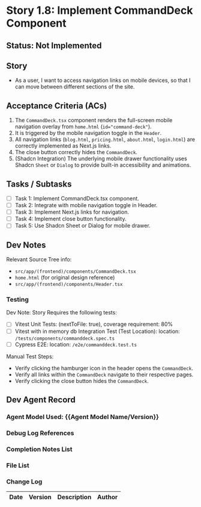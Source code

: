 # Story 1.8: Implement CommandDeck Component

## Status: Not Implemented

## Story

- As a user, I want to access navigation links on mobile devices, so that I can move between different sections of the site.

## Acceptance Criteria (ACs)

1.  The `CommandDeck.tsx` component renders the full-screen mobile navigation overlay from `home.html` (`id="command-deck"`).
2.  It is triggered by the mobile navigation toggle in the `Header`.
3.  All navigation links (`blog.html`, `pricing.html`, `about.html`, `login.html`) are correctly implemented as Next.js links.
4.  The close button correctly hides the `CommandDeck`.
5.  (Shadcn Integration) The underlying mobile drawer functionality uses Shadcn `Sheet` or `Dialog` to provide built-in accessibility and animations.

## Tasks / Subtasks

- [ ] Task 1: Implement CommandDeck.tsx component.
- [ ] Task 2: Integrate with mobile navigation toggle in Header.
- [ ] Task 3: Implement Next.js links for navigation.
- [ ] Task 4: Implement close button functionality.
- [ ] Task 5: Use Shadcn Sheet or Dialog for mobile drawer.

## Dev Notes

Relevant Source Tree info:
- `src/app/(frontend)/components/CommandDeck.tsx`
- `home.html` (for original design reference)
- `src/app/(frontend)/components/Header.tsx`

### Testing

Dev Note: Story Requires the following tests:

- [ ] Vitest Unit Tests: (nextToFile: true), coverage requirement: 80%
- [ ] Vitest with in memory db Integration Test (Test Location): location: `/tests/components/commanddeck.spec.ts`
- [ ] Cypress E2E: location: `/e2e/commanddeck.test.ts`

Manual Test Steps:
- Verify clicking the hamburger icon in the header opens the `CommandDeck`.
- Verify all links within the `CommandDeck` navigate to their respective pages.
- Verify clicking the close button hides the `CommandDeck`.

## Dev Agent Record

### Agent Model Used: {{Agent Model Name/Version}}

### Debug Log References

### Completion Notes List

### File List

### Change Log

| Date | Version | Description | Author |
| :--- | :------ | :---------- | :----- |
